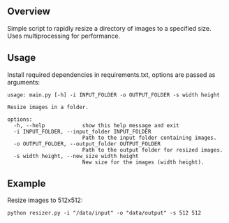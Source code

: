 ## Overview
Simple script to rapidly resize a directory of images to a specified size. Uses multiprocessing for performance.

## Usage
Install required dependencies in requirements.txt, options are passed as arguments:
```
usage: main.py [-h] -i INPUT_FOLDER -o OUTPUT_FOLDER -s width height

Resize images in a folder.

options:
  -h, --help            show this help message and exit
  -i INPUT_FOLDER, --input_folder INPUT_FOLDER
                        Path to the input folder containing images.
  -o OUTPUT_FOLDER, --output_folder OUTPUT_FOLDER
                        Path to the output folder for resized images.
  -s width height, --new_size width height
                        New size for the images (width height).
```

## Example
Resize images to 512x512:

`python resizer.py -i "/data/input" -o "data/output" -s 512 512`